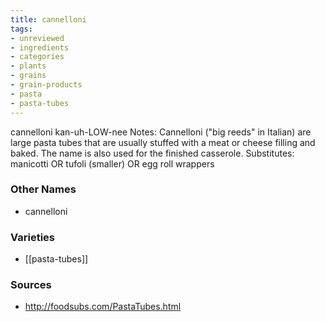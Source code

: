 ```yaml
---
title: cannelloni
tags:
- unreviewed
- ingredients
- categories
- plants
- grains
- grain-products
- pasta
- pasta-tubes
---
```

cannelloni kan-uh-LOW-nee Notes: Cannelloni ("big reeds" in Italian) are large pasta tubes that are usually stuffed with a meat or cheese filling and baked. The name is also used for the finished casserole. Substitutes: manicotti OR tufoli (smaller) OR egg roll wrappers

### Other Names

* cannelloni

### Varieties

* [[pasta-tubes]]

### Sources
* http://foodsubs.com/PastaTubes.html
